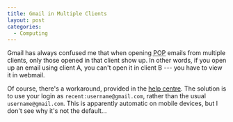 ```yaml
---
title: Gmail in Multiple Clients
layout: post
categories:
  - Computing
---
```

Gmail has always confused me that when opening <acronym title="Post Office Protocol">POP</acronym> emails from multiple clients, only those opened in that client show up. In other words, if you open up an email using client A, you can't open it in client B --- you have to view it in webmail.

Of course, there's a workaround, provided in the [help centre](http://mail.google.com/support/bin/answer.py?answer=47948). The solution is to use your login as `recent:username@gmail.com`, rather than the usual `username@gmail.com`. This is apparently automatic on mobile devices, but I don't see why it's not the default...
